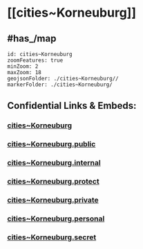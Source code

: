 # [[cities~Korneuburg]] 



## #has_/map  



```leaflet
id: cities~Korneuburg
zoomFeatures: true 
minZoom: 2 
maxZoom: 18
geojsonFolder: ./cities~Korneuburg//
markerFolder: ./cities~Korneuburg/
```


## Confidential Links & Embeds: 

### [cities~Korneuburg](/_Standards/Earth/Continent/Europe/Europe~Central/Austria/Austrias_States/Niederösterreich/counties~NÖ/Korneuburg/cities~Korneuburg.md) 

### [cities~Korneuburg.public](/_public/Earth/Continent/Europe/Europe~Central/Austria/Austrias_States/Niederösterreich/counties~NÖ/Korneuburg/cities~Korneuburg.public.md) 

### [cities~Korneuburg.internal](/_internal/Earth/Continent/Europe/Europe~Central/Austria/Austrias_States/Niederösterreich/counties~NÖ/Korneuburg/cities~Korneuburg.internal.md) 

### [cities~Korneuburg.protect](/_protect/Earth/Continent/Europe/Europe~Central/Austria/Austrias_States/Niederösterreich/counties~NÖ/Korneuburg/cities~Korneuburg.protect.md) 

### [cities~Korneuburg.private](/_private/Earth/Continent/Europe/Europe~Central/Austria/Austrias_States/Niederösterreich/counties~NÖ/Korneuburg/cities~Korneuburg.private.md) 

### [cities~Korneuburg.personal](/_personal/Earth/Continent/Europe/Europe~Central/Austria/Austrias_States/Niederösterreich/counties~NÖ/Korneuburg/cities~Korneuburg.personal.md) 

### [cities~Korneuburg.secret](/_secret/Earth/Continent/Europe/Europe~Central/Austria/Austrias_States/Niederösterreich/counties~NÖ/Korneuburg/cities~Korneuburg.secret.md)

